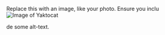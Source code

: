 Replace this with an image, like your photo. Ensure you inclu![Image of Yaktocat](https://octodex.github.com/images/yaktocat.png)

de some alt-text.
